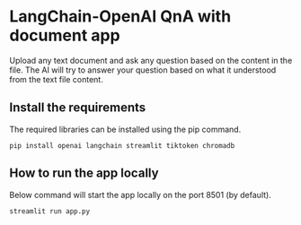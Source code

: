 # LangChain-OpenAI QnA with document app

Upload any text document and ask any question based on the content in the file.
The AI will try to answer your question based on what it understood from the text file content.

## Install the requirements

The required libraries can be installed using the pip command.

`pip install openai langchain streamlit tiktoken chromadb`

## How to run the app locally

Below command will start the app locally on the port 8501 (by default).

`streamlit run app.py`
